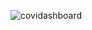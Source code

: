 ![covidashboard](https://socialify.git.ci/majimearun/covidashboard/image?description=1&font=Source%20Code%20Pro&forks=1&language=1&pattern=Charlie%20Brown&pulls=1&stargazers=1&theme=Dark)



